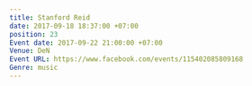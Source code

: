 ```yaml
---
title: Stanford Reid
date: 2017-09-18 18:37:00 +07:00
position: 23
Event date: 2017-09-22 21:00:00 +07:00
Venue: DeN
Event URL: https://www.facebook.com/events/115402085809168
Genre: music
---
```


